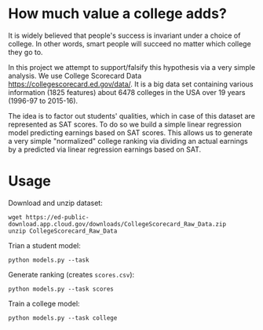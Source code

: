 # How much value a college adds?

It is widely believed that people's success is invariant under a choice of college. 
In other words, smart people will succeed no matter which college they go to. 

In this project we attempt to support/falsify this hypothesis via a very simple analysis. 
We use College Scorecard Data https://collegescorecard.ed.gov/data/. It is a big data set containing 
various information (1825 features) about 6478 colleges in the USA over 19 years (1996-97 to 2015-16).

The idea is to factor out students' qualities, which in case of this dataset are represented as SAT scores. 
To do so we build a simple linear regression model predicting earnings based on SAT scores. 
This allows us to generate a very simple "normalized" college ranking via dividing an actual earnings 
by a predicted via linear regression earnings based on SAT.

# Usage

Download and unzip dataset:
```
wget https://ed-public-download.app.cloud.gov/downloads/CollegeScorecard_Raw_Data.zip
unzip CollegeScorecard_Raw_Data
```
Trian a student model:
```
python models.py --task
```

Generate ranking (creates `scores.csv`):
```
python models.py --task scores
```

Train a college model:
```
python models.py --task college
```

